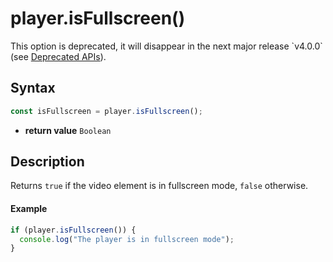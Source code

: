 # player.isFullscreen()

<div class="warning">
This option is deprecated, it will disappear in the next major release
`v4.0.0` (see <a href="../Miscellaneous/Deprecated_APIs.md">Deprecated
APIs</a>).
</div>

## Syntax

```js
const isFullscreen = player.isFullscreen();
```

  - **return value** `Boolean`

## Description

Returns `true` if the video element is in fullscreen mode, `false`
otherwise.

#### Example

```js
if (player.isFullscreen()) {
  console.log("The player is in fullscreen mode");
}
```
